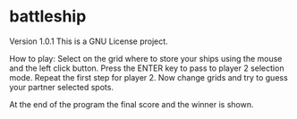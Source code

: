 # battleship
Version 1.0.1
This is a GNU License project.

How to play:
Select on the grid where to store your ships using the mouse and the left click button.
Press the ENTER key to pass to player 2 selection mode.
Repeat the first step for player 2.
Now change grids and try to guess your partner selected spots.

At the end of the program the final score and the winner is shown. 
